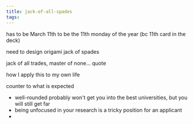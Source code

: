 ```yaml
---
title: jack-of-all-spades
tags:
---
```


has to be March 11th to be the 11th monday of the year (bc 11th card in the deck)

need to design origami jack of spades

jack of all trades, master of none... quote

how I apply this to my own life

counter to what is expected
 - well-rounded probably won't get you into the best universities, but you will still get far
 - being unfocused in your research is a tricky position for an applicant
 - 